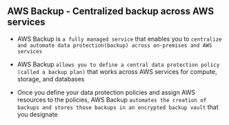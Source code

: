 ## AWS Backup - Centralized backup across AWS services

- AWS Backup is `a fully managed service` that enables you to `centralize and automate data protection(backup) across on-premises and AWS services`

- AWS Backup `allows you to define a central data protection policy (called a backup plan)` that works across AWS services for compute, storage, and databases

- Once you define your data protection policies and assign AWS resources to the policies, AWS Backup `automates the creation of backups and stores those backups in an encrypted backup vault` that you designate
